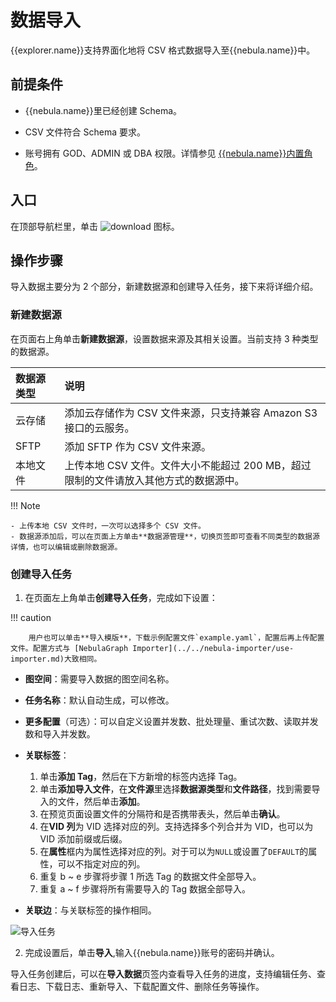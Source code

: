 # 数据导入

{{explorer.name}}支持界面化地将 CSV 格式数据导入至{{nebula.name}}中。

## 前提条件

- {{nebula.name}}里已经创建 Schema。

- CSV 文件符合 Schema 要求。

- 账号拥有 GOD、ADMIN 或 DBA 权限。详情参见 [{{nebula.name}}内置角色](../../7.data-security/1.authentication/3.role-list.md)。

## 入口

在顶部导航栏里，单击 ![download](https://docs-cdn.nebula-graph.com.cn/figures/studio-btn-download.png) 图标。

## 操作步骤

导入数据主要分为 2 个部分，新建数据源和创建导入任务，接下来将详细介绍。

### 新建数据源

在页面右上角单击**新建数据源**，设置数据来源及其相关设置。当前支持 3 种类型的数据源。

| 数据源类型 | 说明 |
| :--- | :--- |
| 云存储 | 添加云存储作为 CSV 文件来源，只支持兼容 Amazon S3接口的云服务。 |
| SFTP | 添加 SFTP 作为 CSV 文件来源。 |
| 本地文件 | 上传本地 CSV 文件。文件大小不能超过 200 MB，超过限制的文件请放入其他方式的数据源中。 |

!!! Note

    - 上传本地 CSV 文件时，一次可以选择多个 CSV 文件。
    - 数据源添加后，可以在页面上方单击**数据源管理**，切换页签即可查看不同类型的数据源详情，也可以编辑或删除数据源。

### 创建导入任务

1. 在页面左上角单击**创建导入任务**，完成如下设置：
  
  !!! caution

        用户也可以单击**导入模版**，下载示例配置文件`example.yaml`，配置后再上传配置文件。配置方式与 [NebulaGraph Importer](../../nebula-importer/use-importer.md)大致相同。

  - **图空间**：需要导入数据的图空间名称。
  - **任务名称**：默认自动生成，可以修改。
  - **更多配置**（可选）：可以自定义设置并发数、批处理量、重试次数、读取并发数和导入并发数。
  - **关联标签**：

    1. 单击**添加 Tag**，然后在下方新增的标签内选择 Tag。
    2. 单击**添加导入文件**，在**文件源**里选择**数据源类型**和**文件路径**，找到需要导入的文件，然后单击**添加**。
    3. 在预览页面设置文件的分隔符和是否携带表头，然后单击**确认**。
    4. 在**VID 列**为 VID 选择对应的列。支持选择多个列合并为 VID，也可以为 VID 添加前缀或后缀。
    5. 在**属性**框内为属性选择对应的列。对于可以为`NULL`或设置了`DEFAULT`的属性，可以不指定对应的列。
    6. 重复 b ~ e 步骤将步骤 1 所选 Tag 的数据文件全部导入。
    7. 重复 a ~ f 步骤将所有需要导入的 Tag 数据全部导入。
  
  - **关联边**：与关联标签的操作相同。

  ![导入任务](https://docs-cdn.nebula-graph.com.cn/figures/explorer_import_230522_cn.png)

2. 完成设置后，单击**导入**,输入{{nebula.name}}账号的密码并确认。

导入任务创建后，可以在**导入数据**页签内查看导入任务的进度，支持编辑任务、查看日志、下载日志、重新导入、下载配置文件、删除任务等操作。
